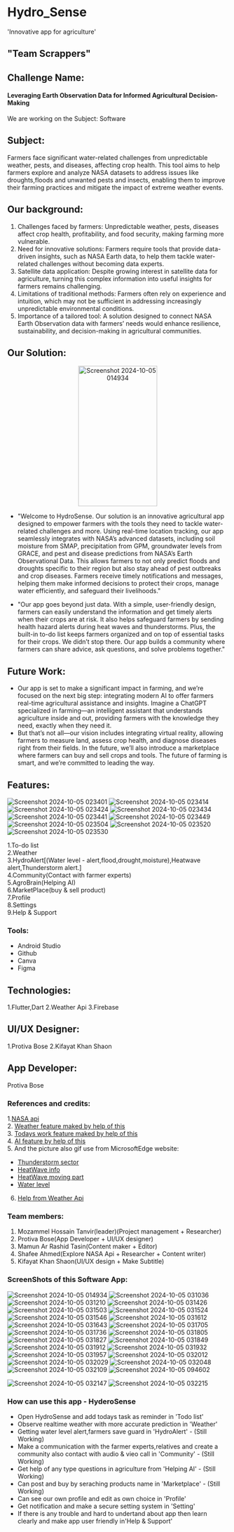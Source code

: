 # Hydro_Sense
 'Innovative app for agriculture'
 ## "Team Scrappers" 
## Challenge Name:
####  Leveraging Earth Observation Data for Informed Agricultural Decision-Making
We are working on the Subject: Software
## Subject:
Farmers face significant water-related challenges from unpredictable weather, pests, and diseases, affecting crop health. This tool aims to help farmers explore and analyze NASA datasets to address issues like droughts,floods and unwanted pests and insects, enabling them to improve their farming practices and mitigate the impact of extreme weather events.
## Our background:
1. Challenges faced by farmers: Unpredictable weather, pests, diseases affect crop health, profitability, and food security, making farming more vulnerable.<br>
2. Need for innovative solutions: Farmers require tools that provide data-driven insights, such as NASA Earth data, to help them tackle water-related challenges without becoming data experts.<br>
3. Satellite data application: Despite growing interest in satellite data for agriculture, turning this complex information into useful insights for farmers remains challenging.<br>
4. Limitations of traditional methods: Farmers often rely on experience and intuition, which may not be sufficient in addressing increasingly unpredictable environmental conditions.<br>
5. Importance of a tailored tool: A solution designed to connect NASA Earth Observation data with farmers’ needs would enhance resilience, sustainability, and decision-making in agricultural communities.<br>
## Our Solution:
<div align="center">
  <img src="https://github.com/user-attachments/assets/339c7817-a495-4586-8754-b5149ec0c208" alt="Screenshot 2024-10-05 014934" width="180" height="320">
</div>

- "Welcome to HydroSense. Our solution is an innovative agricultural app designed to empower farmers with the tools they need to tackle water-related challenges and more. Using real-time location tracking, our app seamlessly integrates with NASA’s advanced datasets, including soil moisture from SMAP, precipitation from GPM, groundwater levels from GRACE, and pest and disease predictions from NASA’s Earth Observational Data. This allows farmers to not only predict floods and droughts specific to their region but also stay ahead of pest outbreaks and crop diseases. Farmers receive timely notifications and messages, helping them make informed decisions to protect their crops, manage water efficiently, and safeguard their livelihoods."<br>

- "Our app goes beyond just data. With a simple, user-friendly design, farmers can easily understand the information and get timely alerts when their crops are at risk. It also helps safeguard farmers by sending health hazard alerts during heat waves and thunderstorms. Plus, the built-in to-do list keeps farmers organized and on top of essential tasks for their crops.
We didn’t stop there. Our app builds a community where farmers can share advice, ask questions, and solve problems together."<br>

## Future Work:
+ Our app is set to make a significant impact in farming, and we’re focused on the next big step: integrating modern AI to offer farmers real-time agricultural assistance and insights. Imagine a ChatGPT specialized in farming—an intelligent assistant that understands agriculture inside and out, providing farmers with the knowledge they need, exactly when they need it.<br>
+ But that’s not all—our vision includes integrating virtual reality, allowing farmers to measure land, assess crop health, and diagnose diseases right from their fields. In the future, we’ll also introduce a marketplace where farmers can buy and sell crops and tools. The future of farming is smart, and we’re committed to leading the way.<br>
## Features:
![Screenshot 2024-10-05 023401](https://github.com/user-attachments/assets/073b8da7-3288-4a16-96e9-f8fc5373c985)
![Screenshot 2024-10-05 023414](https://github.com/user-attachments/assets/655c667e-59b6-41a9-a1b2-ee6e8fff6ee3)
![Screenshot 2024-10-05 023424](https://github.com/user-attachments/assets/635346f7-4b50-46ff-ba0c-18782a1af76b)
![Screenshot 2024-10-05 023434](https://github.com/user-attachments/assets/a6651dc2-0f9b-47bc-8a7e-99b022b0cc75)
![Screenshot 2024-10-05 023441](https://github.com/user-attachments/assets/3635ca73-fced-4405-8bd4-db4c103817ab)
![Screenshot 2024-10-05 023449](https://github.com/user-attachments/assets/9a590b23-2e70-4fee-9d9d-2d5e5f31a2b6)
![Screenshot 2024-10-05 023504](https://github.com/user-attachments/assets/534ada65-abfe-41bb-bd71-9e3752cca6ba)
![Screenshot 2024-10-05 023520](https://github.com/user-attachments/assets/90973f96-97f6-44ea-b188-ff094bc62e24)
![Screenshot 2024-10-05 023530](https://github.com/user-attachments/assets/4c9a93c7-61b4-4e61-a572-c372a03986cf)



1.To-do list<br>
2.Weather<br>
3.HydroAlert[(Water level - alert,flood,drought,moisture),Heatwave alert,Thunderstorm alert.]<br>
4.Community(Contact with farmer experts)<br>
5.AgroBrain(Helping AI)<br>
6.MarketPlace(buy & sell product)<br>
7.Profile<br>
8.Settings<br>
9.Help & Support<br>
### Tools:
+ Android Studio
+ Github
+ Canva
+ Figma
## Technologies:
1.Flutter,Dart
 2.Weather Api
 3.Firebase
## UI/UX Designer:
1.Protiva Bose
 2.Kifayat Khan Shaon
## App Developer:
Protiva Bose
### References and credits:
1.[NASA api](https://ccmc.gsfc.nasa.gov/tools/DONKI/#donki-webservice-calls-api)<br>
2. [Weather feature maked by help of this](https://www.youtube.com/watch?v=TdplrsFJzI0)<br>
3. [Todays work feature maked by help of this](https://www.bing.com/videos/riverview/relatedvideo?q=todo+app+in+flutter+dart&&view=riverview&mmscn=mtsc&mid=0C3120ED9C5F3F14393B0C3120ED9C5F3F14393B&&aps=14&FORM=VMSOVR)<br>
4. [AI feature by help of this](https://www.bing.com/videos/riverview/relatedvideo?&q=chatgpt+ainapp+in+flutter+dart&&mid=15F510936BB98A9A48D015F510936BB98A9A48D0&&FORM=VRDGAR)<br>
5. And the picture also gif use from MicrosoftEdge website:
   + [Thunderstorm sector](https://64.media.tumblr.com/47051bcc50979603cdc964f45e88ea73/tumblr_obut4wO11B1rh2n3qo1_540.gif)<br>
   + [HeatWave info](https://www.elementonetech.com/images/ResearchDevelopment/Climatechange.jpg)<br>
   + [HeatWave moving part](https://www.icegif.com/wp-content/uploads/2023/09/icegif-121.gif)<br>
   + [Water level](https://media.giphy.com/media/ZUU9tOUrs1aPC/giphy.gif)<br>
 6. [Help from Weather Api](https://www.weatherapi.com/)<br>
### Team members:
1. Mozammel Hossain Tanvir(leader)(Project management + Researcher)<br>
2. Protiva Bose(App Developer + UI/UX designer)<br>
3. Mamun Ar Rashid Tasin(Content maker + Editor)<br>
4. Shafee Ahmed(Explore NASA Api + Researcher + Content writer)<br>
5. Kifayat Khan Shaon(UI/UX design + Make Subtitle)<br>
### ScreenShots of this Software App:

![Screenshot 2024-10-05 014934](https://github.com/user-attachments/assets/25958475-74d0-4795-8628-15f9508fa2c8)
![Screenshot 2024-10-05 031036](https://github.com/user-attachments/assets/30f3ece9-ee4f-41b9-92a5-b436870534cd)
![Screenshot 2024-10-05 031210](https://github.com/user-attachments/assets/6c8dae64-95e5-4fb7-87a1-2dfa4a3a98c3)
![Screenshot 2024-10-05 031426](https://github.com/user-attachments/assets/913513dc-93d6-47d6-b790-7d0edb7ac5f9)
![Screenshot 2024-10-05 031503](https://github.com/user-attachments/assets/f6a531a1-c72e-4df5-8722-6a617f4d8edf)
![Screenshot 2024-10-05 031524](https://github.com/user-attachments/assets/45a9b82f-754f-4826-a334-25dc543a91e4)
![Screenshot 2024-10-05 031546](https://github.com/user-attachments/assets/da4d05e0-6ea7-4f66-ba1f-840efe28ad64)
![Screenshot 2024-10-05 031612](https://github.com/user-attachments/assets/d3893596-34f2-4575-9b26-727839b5e7a2)
![Screenshot 2024-10-05 031643](https://github.com/user-attachments/assets/fa4f56ab-6e71-400c-af13-2d116c596661)
![Screenshot 2024-10-05 031705](https://github.com/user-attachments/assets/2aba9eae-329a-404e-98d5-3842581b1cf1)
![Screenshot 2024-10-05 031736](https://github.com/user-attachments/assets/6b12252c-734b-4690-a5e2-0a87179a2dbb)
![Screenshot 2024-10-05 031805](https://github.com/user-attachments/assets/71c51d38-7378-4812-a74f-007a87576bbd)
![Screenshot 2024-10-05 031827](https://github.com/user-attachments/assets/216e5a27-c919-4f0c-8637-36768614e48d)
![Screenshot 2024-10-05 031849](https://github.com/user-attachments/assets/f845d052-f78b-4c04-b6a3-0eb8708090d3)
![Screenshot 2024-10-05 031912](https://github.com/user-attachments/assets/062cdd96-10db-41df-b975-1e35d781369b)
![Screenshot 2024-10-05 031932](https://github.com/user-attachments/assets/4335f95e-dff5-4d38-9398-1623b1a06a42)
![Screenshot 2024-10-05 031957](https://github.com/user-attachments/assets/38a45095-017e-4ada-9bc1-e312810102b4)
![Screenshot 2024-10-05 032012](https://github.com/user-attachments/assets/7f53daf4-cc55-4b77-9fa9-ce00ac334f6c)
![Screenshot 2024-10-05 032029](https://github.com/user-attachments/assets/a455662a-69a8-4c71-aa8e-e6e28e198b5d)
![Screenshot 2024-10-05 032048](https://github.com/user-attachments/assets/56f7bc60-4085-47aa-83f6-aae4619e000d)
![Screenshot 2024-10-05 032109](https://github.com/user-attachments/assets/09b6788f-b5b2-4ff9-b7b3-c4c1c637be18)
![Screenshot 2024-10-05 094602](https://github.com/user-attachments/assets/10853d31-a857-4136-b4d4-d59ad484315f)

![Screenshot 2024-10-05 032147](https://github.com/user-attachments/assets/84d3ca16-17ed-456a-80d4-a7fb2bf6ec07)
![Screenshot 2024-10-05 032215](https://github.com/user-attachments/assets/f38e17d6-ef5a-4e71-99be-bff8d965e929)

### How can use this app - HyderoSense
+ Open HydroSense and add todays task as reminder in 'Todo list'
+ Observe realtime weather with more accurate prediction in 'Weather'
+ Getting water level alert,farmers save guard in 'HydroAlert' - (Still Working)
+ Make a communication with the farmer experts,relatives and create a community also contact with audio & vieo call in 'Community' - (Still Working)
+ Get help of any type questions in agriculture from 'Helping AI' - (Still Working)
+ Can post and buy by seraching products name in 'Marketplace' - (Still Working)
+ Can see our own profile and edit as own choice in 'Profile'
+ Get notification and make a secure setting system in 'Setting'
+ If there is any trouble and hard to undertand about app then learn clearly and make app user friendly in'Help & Support'


